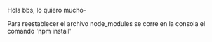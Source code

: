 Hola bbs, lo quiero mucho- 

Para reestablecer el archivo  node_modules se corre en la consola el comando 'npm install'
